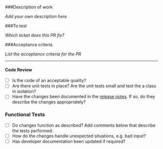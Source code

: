 ###Description of work

*Add your own description here*

###To test

*Which ticket does this PR fix?*

###Acceptance criteria

*List the acceptance criteria for the PR*

---

#### Code Review

- [ ] Is the code of an acceptable quality?
- [ ] Are there unit tests in place? Are the unit tests small and test the a class in isolation?
- [ ] Have the changes been documented in the [release notes](https://github.com/ISISComputingGroup/IBEX/wiki/ReleaseNotes_Dev). If so, do they describe the changes appropriately?

### Functional Tests

- [ ] Do changes function as described? Add comments below that describe the tests performed.
- [ ] How do the changes handle unexpected situations, e.g. bad input?
- [ ] Has developer documentation been updated if required?
